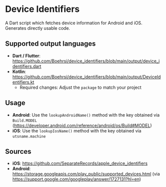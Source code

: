 # Device Identifiers

A Dart script which fetches device information for Android and iOS. Generates directly usable code. 

## Supported output languages

- **Dart / Flutter**: https://github.com/Boehrsi/device_identifiers/blob/main/output/device_identifiers.dart
- **Kotlin**: https://github.com/Boehrsi/device_identifiers/blob/main/output/DeviceIdentifiers.kt
  - Required changes: Adjust the `package` to match your project

## Usage
- **Android**: Use the `lookupAndroidName()` method with the key obtained via `Build.MODEL` (https://developer.android.com/reference/android/os/Build#MODEL)
- **iOS**: Use the `lookupIosName()` method with the key obtained via `utsname.machine`

## Sources

- **iOS**: https://github.com/SeparateRecords/apple_device_identifiers
- **Android**: https://storage.googleapis.com/play_public/supported_devices.html (via https://support.google.com/googleplay/answer/1727131?hl=en)

